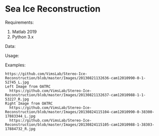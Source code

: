 # Sea Ice Reconstruction
Requirements:
  1. Matlab 2019
  2. Python 3.x
  
  
 Data:
 
 Usage:
 
 Examples:
 
    https://github.com/VimsLab/Stereo-Ice-Reconstruction/blob/master/Images/20130821132636-cam12010990-0-1-52745_L.jpg
    Left Image from OATRC
	  https://github.com/VimsLab/Stereo-Ice-Reconstruction/blob/master/Images/20130821132637-cam12010988-1-1-53227_R.jpg
    Right Image from OATRC
	  https://github.com/VimsLab/Stereo-Ice-Reconstruction/blob/master/Images/20130824115104-cam12010990-0-38300-17883344_L.jpg
	  https://github.com/VimsLab/Stereo-Ice-Reconstruction/blob/master/Images/20130824115105-cam12010988-1-38303-17884732_R.jpg
 
 
  

